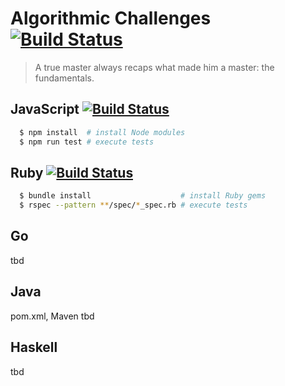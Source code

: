 # Algorithmic Challenges [![Build Status](https://travis-ci.org/togiberlin/algorithmic_challenges.svg?branch=master)](https://travis-ci.org/togiberlin/algorithmic_challenges)

> A true master always recaps what made him a master: the fundamentals.

## JavaScript [![Build Status](https://travis-matrix-badges.herokuapp.com/repos/togiberlin/algorithmic_challenges/branches/master/1)](https://travis-matrix-badges.herokuapp.com/repos/togiberlin/algorithmic_challenges/branches/master/1)
```bash
  $ npm install  # install Node modules
  $ npm run test # execute tests
```

## Ruby [![Build Status](https://travis-matrix-badges.herokuapp.com/repos/togiberlin/algorithmic_challenges/branches/master/2)](https://travis-matrix-badges.herokuapp.com/repos/togiberlin/algorithmic_challenges/branches/master/2)
```bash
  $ bundle install                    # install Ruby gems
  $ rspec --pattern **/spec/*_spec.rb # execute tests
```

## Go
tbd

## Java
pom.xml, Maven tbd

## Haskell
tbd
